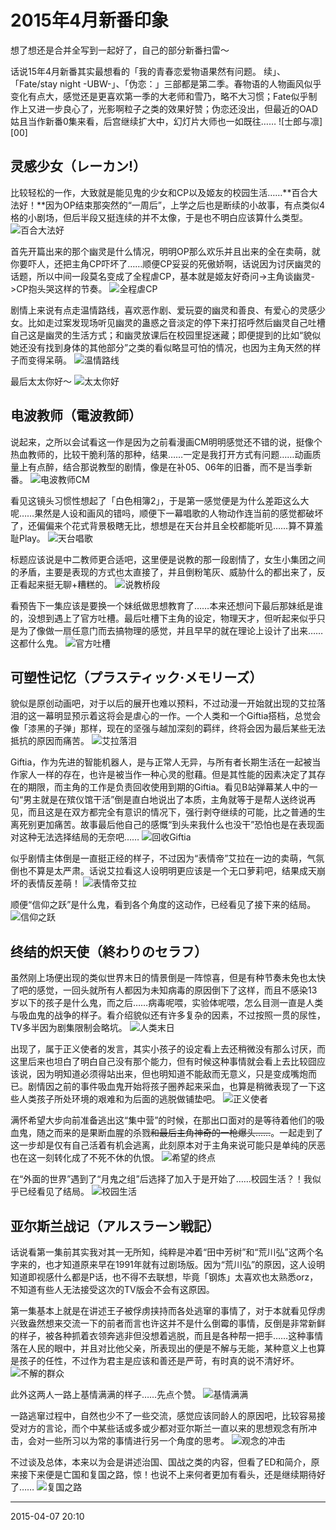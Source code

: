 # 2015年4月新番印象

想了想还是合并全写到一起好了，自己的部分新番扫雷～

话说15年4月新番其实最想看的「我的青春恋爱物语果然有问题。 续」、「Fate/stay night -UBW-」、「伪恋：」三部都是第二季。春物语的人物画风似乎变化有点大，感觉还是更喜欢第一季的大老师和雪乃，略不大习惯；Fate似乎制作上又进一步良心了，光影啊粒子之类的效果好赞；伪恋还没出，但最近的OAD姑且当作新番0集来看，后宫继续扩大中，幻灯片大师也一如既往……
![士郎与凛][00]

## 灵感少女（レーカン!）

比较轻松的一作，大致就是能见鬼的少女和CP以及姬友的校园生活……**百合大法好！**因为OP结束那突然的“一周后”，上学之后也是断续的小故事，有点类似4格的小剧场，但后半段又挺连续的并不太像，于是也不明白应该算什么类型。
![百合大法好][01]

首先开篇出来的那个幽灵是什么情况，明明OP那么欢乐并且出来的全在卖萌，就你要吓人，还把主角CP吓坏了……顺便CP妥妥的死傲娇啊，话说因为讨厌幽灵的话题，所以中间一段莫名变成了全程虐CP，基本就是姬友好奇问->主角谈幽灵->CP抱头哭这样的节奏。
![全程虐CP][02]

剧情上来说有点走温情路线，喜欢恶作剧、爱玩耍的幽灵和善良、有爱心的灵感少女。比如走过案发现场听见幽灵的蛊惑之音淡定的停下来打招呼然后幽灵自己吐槽自己这是幽灵的生活方式；和幽灵放课后在校园里捉迷藏；即便提到的比如“貌似她还没有找到身体的其他部分”之类的看似略显可怕的情况，也因为主角天然的样子而变得呆萌。
![温情路线][03]

最后太太你好～
![太太你好][04]

## 电波教师（電波教師）

说起来，之所以会试看这一作是因为之前看漫画CM明明感觉还不错的说，挺像个热血教师的，比较干脆利落的那种，结果……一定是我打开方式有问题……动画质量上有点醉，结合那说教型的剧情，像是在补05、06年的旧番，而不是当季新番。
![电波教师CM][05]

看见这镜头习惯性想起了「白色相簿2」，于是第一感觉便是为什么差距这么大呢……果然是人设和画风的错吗，顺便下一幕唱歌的人物动作连当前的感觉都破坏了，还偏偏来个花式背景极瞎无比，想想是在天台并且全校都能听见……算不算羞耻Play。
![天台唱歌][06]

标题应该说是中二教师更合适吧，这里便是说教的那一段剧情了，女生小集团之间的矛盾，主要是表现的方式也太直接了，并且倒粉笔灰、威胁什么的都出来了，反正看起来挺无聊+糟糕的。
![说教桥段][07]

看预告下一集应该是要换一个妹纸做思想教育了……本来还想问下最后那妹纸是谁的，没想到遇上了官方吐槽。最后吐槽下主角的设定，物理天才，但听起来似乎只是为了像做一扇任意门而去搞物理的感觉，并且早早的就在理论上设计了出来……这都什么鬼。
![官方吐槽][08]

## 可塑性记忆（プラスティック·メモリーズ）

貌似是原创动画吧，对于以后的展开也难以预料，不过动漫一开始就出现的艾拉落泪的这一幕明显预示着这将会是虐心的一作。一个人类和一个Giftia搭档，总觉会像「漆黑的子弹」那样，现在的坚强与越加深刻的羁绊，终将会因为最后某些无法抵抗的原因而痛苦。
![艾拉落泪][09]

Giftia，作为先进的智能机器人，是与正常人无异，与所有者长期生活在一起被当作家人一样的存在，也许是被当作一种心灵的慰藉。但是其性能的因素决定了其存在的期限，而主角的工作是负责回收使用到期的Giftia。看见B站弹幕某人中的一句“男主就是在殡仪馆干活”倒是直白地说出了本质，主角就等于是帮人送终说再见，而且这是在双方都完全有意识的情况下，强行剥夺继续的可能，比之普通的生离死别更加痛苦。故事最后他自己的感慨“到头来我什么也没干”恐怕也是在表现面对这种无法选择结局的无奈吧……
![回收Giftia][10]

似乎剧情主体倒是一直挺正经的样子，不过因为“表情帝”艾拉在一边的卖萌，气氛倒也不算是太严肃。话说艾拉看这人设明明更应该是一个无口萝莉吧，结果成天崩坏的表情反差萌！
![表情帝艾拉][11]

顺便“信仰之跃”是什么鬼，看到各个角度的这动作，已经看见了接下来的结局。
![信仰之跃][12]

## 终结的炽天使（終わりのセラフ）

虽然刚上场便出现的类似世界末日的情景倒是一阵惊喜，但是有种节奏未免也太快了吧的感觉，一回头就所有人都因为未知病毒的原因倒下了这样，而且不感染13岁以下的孩子是什么鬼，而之后……病毒呢喂，实验体呢喂，怎么目测一直是人类与吸血鬼的战争的样子。看介绍貌似还有许多复杂的因素，不过按照一贯的尿性，TV多半因为剧集限制会略坑。
![人类末日][13]

出现了，属于正义使者的发言，其实小孩子的设定看上去还稍微没有那么讨厌，而这里后来也坦白了明白自己没有那个能力，但有时候这种事情就会看上去比较囧应该说，因为明知道必须得站出来，但也明知道不能敌而无意义，只是变成嘴炮而已。剧情因之前的事件吸血鬼开始将孩子圈养起来采血，也算是稍微表现了一下这些人类孩子所处环境的艰难和为后面的逃脱做铺垫吧。
![正义使者][14]

满怀希望大步向前准备逃出这“集中营”的时候，在那出口面对的是等待着他们的吸血鬼，随之而来的是果断血腥的杀戮~~和最后主角神奇的一枪爆头……~~。一起走到了这一步却是仅有自己活着有机会逃离，此刻原本对于主角来说可能只是单纯的厌恶也在这一刻转化成了不死不休的仇恨。
![希望的终点][15]

在“外面的世界”遇到了“月鬼之组”后选择了加入于是开始了……校园生活？！我似乎已经看见了结局。
![校园生活][16]

## 亚尔斯兰战记（アルスラーン戦記）

话说看第一集前其实我对其一无所知，纯粹是冲着“田中芳树”和“荒川弘”这两个名字来的，也才知道原来早在1991年就有过剧场版。因为“荒川弘”的原因，这人设明知道即视感什么都是P话，也不得不去联想，毕竟「钢炼」太喜欢也太熟悉orz，不知道有些人无法接受这次的TV版会不会有这原因。

第一集基本上就是在讲述王子被俘虏挟持而各处逃窜的事情了，对于本就看见俘虏兴致盎然想来交流一下的前者而言也许这并不是什么倒霉的事情，反倒是非常新鲜的样子，被各种抓着衣领奔逃非但没想着逃脱，而且是各种帮一把手……这种事情落在人民的眼中，并且对比他父亲，所表现出的便是不解与无能，某种意义上也算是孩子的任性，不过作为君主是应该和善还是严苛，有时真的说不清好坏。
![不解的群众][17]

此外这两人一路上基情满满的样子……先点个赞。
![基情满满][18]

一路逃窜过程中，自然也少不了一些交流，感觉应该同龄人的原因吧，比较容易接受对方的言论，而个中某些话或多或少都对亚尔斯兰一直以来的思想观念有所冲击，会对一些所习以为常的事情进行另一个角度的思考。
![观念的冲击][19]

不过谈及总体，本来以为会是讲述治国、国战之类的内容，但看了ED和简介，原来接下来便是亡国和复国之路，惊！也说不上来何者更加有看头，还是继续期待好了……
![复国之路][20]

  [01]: http://tennsinn.github.io/img/blog/01/44-01.jpg
  [02]: http://tennsinn.github.io/img/blog/01/44-02.jpg
  [03]: http://tennsinn.github.io/img/blog/01/44-03.jpg
  [04]: http://tennsinn.github.io/img/blog/01/44-04.jpg
  [05]: http://tennsinn.github.io/img/blog/01/44-05.jpg
  [06]: http://tennsinn.github.io/img/blog/01/44-06.jpg
  [07]: http://tennsinn.github.io/img/blog/01/44-07.jpg
  [08]: http://tennsinn.github.io/img/blog/01/44-08.jpg
  [09]: http://tennsinn.github.io/img/blog/01/44-09.jpg
  [10]: http://tennsinn.github.io/img/blog/01/44-10.jpg
  [11]: http://tennsinn.github.io/img/blog/01/44-11.jpg
  [12]: http://tennsinn.github.io/img/blog/01/44-12.jpg
  [13]: http://tennsinn.github.io/img/blog/01/44-13.jpg
  [14]: http://tennsinn.github.io/img/blog/01/44-14.jpg
  [15]: http://tennsinn.github.io/img/blog/01/44-15.jpg
  [16]: http://tennsinn.github.io/img/blog/01/44-16.jpg
  [17]: http://tennsinn.github.io/img/blog/01/44-17.jpg
  [18]: http://tennsinn.github.io/img/blog/01/44-18.jpg
  [19]: http://tennsinn.github.io/img/blog/01/44-19.jpg
  [20]: http://tennsinn.github.io/img/blog/01/44-20.jpg
  [21]: http://tennsinn.github.io/img/blog/01/44-21.jpg

----------

2015-04-07 20:10